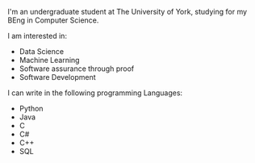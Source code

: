 I'm an undergraduate student at The University of York, studying for my BEng in Computer Science.

I am interested in:
  - Data Science
  - Machine Learning
  - Software assurance through proof
  - Software Development

I can write in the following programming Languages:
  - Python
  - Java
  - C
  - C#
  - C++
  - SQL
